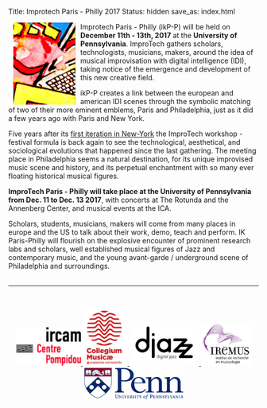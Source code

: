 Title: Improtech Paris - Philly 2017 
Status: hidden 
save_as: index.html

<img src="../images/IKPoster_Frag12.png" width="125" style="float:left" hspace="10">Improtech Paris - Philly (ikP-P) will be held on **December 11th - 13th, 2017** at the **University of Pennsylvania**. 
ImproTech gathers scholars, technologists, musicians, makers, around the idea of musical improvisation with digital intelligence (IDI), taking notice of the emergence and development of this new creative field.

ikP-P creates a link between the european and american IDI scenes through the symbolic matching of two of their more eminent emblems, Paris and Philadelphia, just as it did a few years ago with Paris and New York.

Five years after its [first iteration in New-York](http://repmus.ircam.fr/improtechpny) the ImproTech workshop - festival formula is back again to see the technological, aesthetical, and sociological evolutions that happened since the last gathering.  The meeting place in Philadelphia seems a natural destination, for its unique improvised music scene and history, and its perpetual enchantment with so many ever floating historical musical figures.

**ImproTech Paris - Philly will take place at the University of Pennsylvania from Dec. 11 to Dec. 13 2017**, with concerts at The Rotunda and the Annenberg Center, and musical events at the ICA.
 
Scholars, students, musicians, makers will come from many places in europe and the US to talk about their work, demo, teach and perform. IK Paris-Philly will flourish on the explosive encounter of prominent research labs and scholars, well established musical figures of Jazz and contemporary music, and the young avant-garde / underground scene of Philadelphia and surroundings.
<br><br>

---

<p align="center">
<br><br>
<a target="_blank" href="https://www.w3schools.com"> <img  src="../images/ircam.gif" width="130"> </a>
<a target="_blank" href="https://www.w3schools.com"> <img  src="../images/collegium-logo.png" width="90"> </a>
<a target="_blank" href="https://www.w3schools.com"> <img  src="../images/DjazzLOGO.png" width="140"> </a>
<a target="_blank" href="https://www.w3schools.com"> <img  src="../images/logo-iremus.png" width="100"> </a>
<a target="_blank" href="https://www.w3schools.com"> <img  src="../images/penn_fulllogo.gif" width="200"> </a>
<br><br><br><br>
</p>
